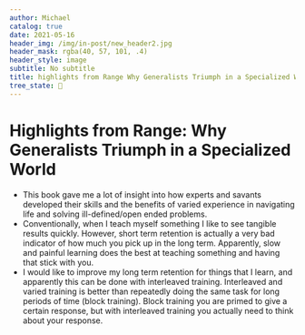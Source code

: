 ```yaml
---
author: Michael
catalog: true
date: 2021-05-16
header_img: /img/in-post/new_header2.jpg
header_mask: rgba(40, 57, 101, .4)
header_style: image
subtitle: No subtitle
title: highlights from Range Why Generalists Triumph in a Specialized World
tree_state: 🌱
---
```


# Highlights from Range: Why Generalists Triumph in a Specialized World

- This book gave me a lot of insight into how experts and savants developed their skills and the benefits of varied experience in navigating life and solving ill-defined/open ended problems.
- Conventionally, when I teach myself something I like to see tangible results quickly. However, short term retention is actually a very bad indicator of how much you pick up in the long term. Apparently, slow and painful learning does the best at teaching something and having that stick with you.
- I would like to improve my long term retention for things that I learn, and apparently this can be done with interleaved training. Interleaved and varied training is better than repeatedly doing the same task for long periods of time (block training). Block training you are primed to give a certain response, but with interleaved training you actually need to think about your response.